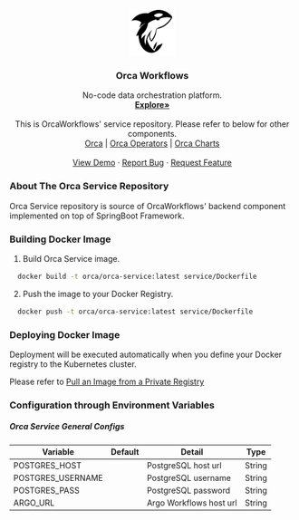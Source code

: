 <div id="top"></div>

<!-- PROJECT LOGO -->
<br />
<div align="center">
  <a href="https://orcaworkflows.com">
    <img src="orca/public/logo_simple.png" alt="Logo" width="80" height="80">
  </a>

  <h3 align="center">Orca Workflows</h3>

  <p align="center">
    No-code data orchestration platform.
    <br />
    <a href="https://orcaworkflows.com"><strong>Explore»</strong></a>
    <br />
    <br />
    <a>
    This is OrcaWorkflows' service repository. Please refer to below for
    other components.
    </a>
    <br />
    <a href="https://github.com/OrcaWorkflows/orca/orca">Orca</a>
    |
    <a href="https://github.com/OrcaWorkflows/orca/operators">Orca Operators</a>
    |
    <a href="https://github.com/OrcaWorkflows/orca/charts">Orca Charts</a>
    <br />
    <br />
    <a href="https://www.orcaworkflows.com/#about">View Demo</a>
    ·
    <a href="https://github.com/OrcaWorkflows/orca/issues">Report Bug</a>
    ·
    <a href="https://github.com/OrcaWorkflows/orca/issues">Request Feature</a>
  </p>
</div>


<!-- ABOUT THE ORCA SERVICE REPOSITORY -->
### About The Orca Service Repository

Orca Service repository is source of OrcaWorkflows' backend component implemented on top of SpringBoot Framework.


<!-- BUILDING DOCKER IMAGE -->
### Building Docker Image
1. Build Orca Service image.
```sh
  docker build -t orca/orca-service:latest service/Dockerfile
```
2. Push the image to your Docker Registry.
```sh
  docker push -t orca/orca-service:latest service/Dockerfile
```

<!-- DEPLOYING DOCKER IMAGE -->
### Deploying Docker Image
Deployment will be executed automatically when you define your Docker registry to the Kubernetes cluster.

Please refer to [Pull an Image from a Private Registry](https://kubernetes.io/docs/tasks/configure-pod-container/pull-image-private-registry/)

### Configuration through Environment Variables
##### Orca Service General Configs
| Variable          | Default | Detail                  | Type   |
|-------------------|---------|-------------------------|--------|
| POSTGRES_HOST     |         | PostgreSQL host url     | String |
| POSTGRES_USERNAME |         | PostgreSQL username     | String |
| POSTGRES_PASS     |         | PostgreSQL password     | String |
| ARGO_URL          |         | Argo Workflows host url | String |
